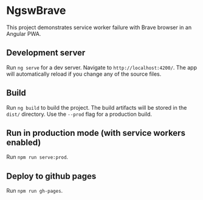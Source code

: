 # NgswBrave

This project demonstrates service worker failure with Brave browser in an Angular PWA.

## Development server

Run `ng serve` for a dev server. Navigate to `http://localhost:4200/`. The app will automatically reload if you change any of the source files.

## Build

Run `ng build` to build the project. The build artifacts will be stored in the `dist/` directory. Use the `--prod` flag for a production build.

## Run in production mode (with service workers enabled)

Run `npm run serve:prod`.

## Deploy to github pages

Run `npm run gh-pages`.
